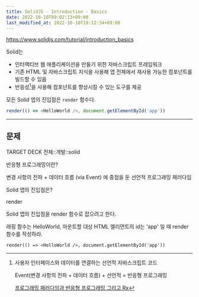 ```yaml
---
title: SolidJS - Introduction - Basics
date: 2022-10-10T09:02:13+09:00
last_modified_at: 2022-10-10T19:12:34+09:00
---
```





https://www.solidjs.com/tutorial/introduction_basics

Solid는 
- 인터랙티브 웹 애플리케이션을 만들기 위한 자바스크립트 프레임워크
- 기존 HTML 및 자바스크립트 지식을 사용해 앱 전체에서 재사용 가능한 컴포넌트를 빌드할 수 있음
- 반응성[^반응성]을 사용해 컴포넌트를 향상시킬 수 있는 도구를 제공

[^반응성]: 사용자 인터페이스와 데이터를 연결하는 선언적 자바스크립트 코드
	
	Event(변경 사항의 전파 + 데이터 흐름) + 선언적 = 반응형 프로그래밍

	[프로그래밍 패러다임과 반응형 프로그래밍 그리고 Rx](https://velog.io/@teo/reactive-programming)

모든 Solid 앱의 진입점은 `render` 함수다.

```ts
render(() => <HelloWorld />, document.getElementById('app'))
```

---



## 문제

TARGET DECK
전체::개발::solid

<!--ankiQ-->

반응형 프로그래밍이란?

<!--ankiA-->

변경 사항의 전파 + 데이터 흐름 (via Event) 에 중점을 둔 선언적 프로그래밍 패러다임

<!--ankiE-->
<!--ID: 1664943788324-->


<!--ankiQ-->

Solid 앱의 진입점은?

<!--ankiA-->

render

<!--ankiE-->
<!--ID: 1664943788336-->


<!--ankiQ-->

Solid 앱의 진입점을 render 함수로 잡으려고 한다.

래핑 함수는 HelloWorld, 마운트할 대상 HTML 엘리먼트의 id는 'app' 일 때 render 함수를 작성하라.

<!--ankiA-->

`render(() => <HelloWorld />, document.getElementById('app'))`

<!--ankiE-->
<!--ID: 1664943788342-->
